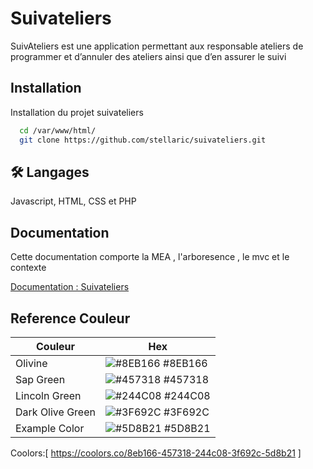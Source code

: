 
# Suivateliers

SuivAteliers est une application permettant aux responsable ateliers de programmer et d’annuler des ateliers ainsi que d’en assurer le suivi

## Installation

Installation du projet suivateliers

```bash
  cd /var/www/html/
  git clone https://github.com/stellaric/suivateliers.git
```
    
## 🛠 Langages
Javascript, HTML, CSS et PHP



## Documentation
Cette documentation comporte la MEA , l'arboresence , le mvc et le contexte

[Documentation : Suivateliers](https://docs.google.com/document/d/1qBcr6r0Qe9WinUdt8NludkA30W_ZVCDbC3mPzZz_SOk/edit?usp=sharing)

## Reference Couleur

| Couleur            | Hex                                                                |
| ----------------- | ------------------------------------------------------------------ |
| Olivine | ![#8EB166](https://via.placeholder.com/10/8EB166?text=+) #8EB166 |
| Sap Green | ![#457318](https://via.placeholder.com/10/457318?text=+) #457318 |
| Lincoln Green | ![#244C08](https://via.placeholder.com/10/244C08?text=+) #244C08 |
| Dark Olive Green | ![#3F692C](https://via.placeholder.com/10/3F692C?text=+) #3F692C |
| Example Color | ![#5D8B21](https://via.placeholder.com/10/5D8B21?text=+) #5D8B21 |

Coolors:[ https://coolors.co/8eb166-457318-244c08-3f692c-5d8b21 ]
